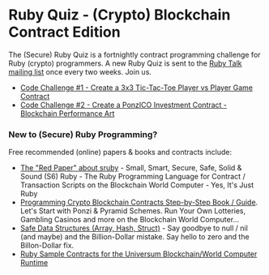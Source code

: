 # Ruby Quiz - (Crypto) Blockchain Contract Edition 

The (Secure) Ruby Quiz is a fortnightly contract programming challenge for Ruby (crypto) programmers. A new Ruby Quiz is sent to the [Ruby Talk mailing list](https://rubytalk.org/) once every two weeks. Join us.

- [Code Challenge #1 - Create a 3x3 Tic-Tac-Toe Player vs Player Game Contract](001)
- [Code Challenge #2 - Create a PonzICO Investment Contract - Blockchain Performance Art](002)


### New to (Secure) Ruby Programming?

Free recommended (online) papers & books and contracts include:

- [The "Red Paper" about sruby](https://github.com/s6ruby/redpaper) - Small, Smart, Secure, Safe, Solid & Sound (S6) Ruby - The Ruby Programming Language for Contract / Transaction Scripts on the Blockchain World Computer - Yes, It's Just Ruby
- [Programming Crypto Blockchain Contracts Step-by-Step Book / Guide](https://github.com/s6ruby/programming-cryptocontracts). Let's Start with Ponzi & Pyramid Schemes. Run Your Own Lotteries, Gambling Casinos and more on the Blockchain World Computer...
- [Safe Data Structures (Array, Hash, Struct)](https://github.com/s6ruby/safestruct) - Say goodbye to null / nil (and maybe) and the Billion-Dollar mistake. Say hello to zero and the Billon-Dollar fix.
- [Ruby Sample Contracts for the Universum Blockchain/World Computer Runtime](https://github.com/s6ruby/universum-contracts)

